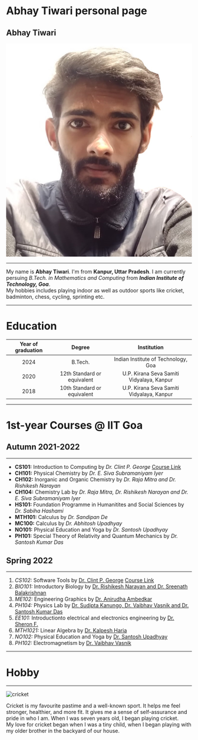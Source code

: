 # Abhay Tiwari personal page

## Abhay Tiwari

![Student Photograph](.\img\student.jpeg)

* * *

My name is **Abhay Tiwari**. I'm from **Kanpur, Uttar Pradesh**. I am currently persuing _B.Tech. in Mathematics and Computing_ from _**Indian Institute of Technology, Goa**_.  
My hobbies includes playing indoor as well as outdoor sports like cricket, badminton, chess, cycling, sprinting etc.  

* * *

# Education

| Year of graduation |           Degree            |                Institution                |
| :----------------: | :-------------------------: | :---------------------------------------: |
|        2024        |           B.Tech.           |    Indian Institute of Technology, Goa    |
|        2020        | 12th Standard or equivalent | U.P. Kirana Seva Samiti Vidyalaya, Kanpur |
|        2018        | 10th Standard or equivalent | U.P. Kirana Seva Samiti Vidyalaya, Kanpur |

* * *

# 1st-year Courses @ IIT Goa

## Autumn 2021-2022
----------------

*   **CS101:** Introduction to Computing by _Dr. Clint P. George_ [Course Link](https://clintpgeorge.github.io/cs-101/autumn-2021)
*   **CH101:** Physical Chemistry by _Dr. E. Siva Subramaniyam Iyer_
*   **CH102:** Inorganic and Organic Chemistry by _Dr. Raja Mitra and Dr. Rishikesh Narayan_
*   **CH104:** Chemistry Lab by _Dr. Raja Mitra, Dr. Rishikesh Narayan and Dr. E. Siva Subramaniyam Iyer_
*   **HS101:** Foundation Programme in Humanitites and Social Sciences by _Dr. Sabiha Hashami_
*   **MTH101:** Calculus by _Dr. Sandipan De_
*   **MC100:** Calculus by _Dr. Abhitosh Upadhyay_
*   **NO101:** Physical Education and Yoga by _Dr. Santosh Upadhyay_
*   **PH101:** Special Theory of Relativity and Quantum Mechanics by _Dr. Santosh Kumar Das_

## Spring 2022
-----------

1.  _CS102:_ Software Tools by <u>Dr. Clint P. George</u> [Course Link](https://clintpgeorge.github.io/cs-102/spring-2022)
2.  _BIO101:_ Introductory Biology by <u>Dr. Rishikesh Narayan and Dr. Sreenath Balakrishnan</u>
3.  _ME102:_ Engineering Graphics by <u>Dr. Anirudha Ambedkar</u>
4.  _PH104:_ Physics Lab by <u>Dr. Sudipta Kanungo, Dr. Vaibhav Vasnik and Dr. Santosh Kumar Das</u>
5.  _EE101:_ Introductionto electrical and electronics engineering by <u>Dr. Sheron F.</u>
6.  _MTH1021:_ Linear Algebra by <u>Dr. Kalpesh Haria</u>
7.  _NO102:_ Physical Education and Yoga by <u>Dr. Santosh Upadhyay</u>
8.  _PH102:_ Electromagnetism by <u>Dr. Vaibhav Vasnik</u>

* * *

# Hobby
-----

![cricket](https://observer.com/wp-content/uploads/sites/2/2017/04/gettyimages-665809816.jpg?quality=80&strip)

Cricket is my favourite pastime and a well-known sport. It helps me feel stronger, healthier, and more fit. It gives me a sense of self-assurance and pride in who I am. When I was seven years old, I began playing cricket.  
My love for cricket began when I was a tiny child, when I began playing with my older brother in the backyard of our house.
